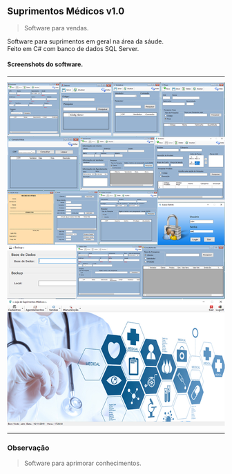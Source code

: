 ## Suprimentos Médicos v1.0
> Software para vendas.  


  Software para suprimentos em geral na área da sáude.  
  Feito em C# com banco de dados SQL Server.

#### Screenshots do software.  
---

<img src="ProjetoSupriMed/img/Screenshots/screenshot.png">

---

### Observação
> Software para aprimorar conhecimentos.


